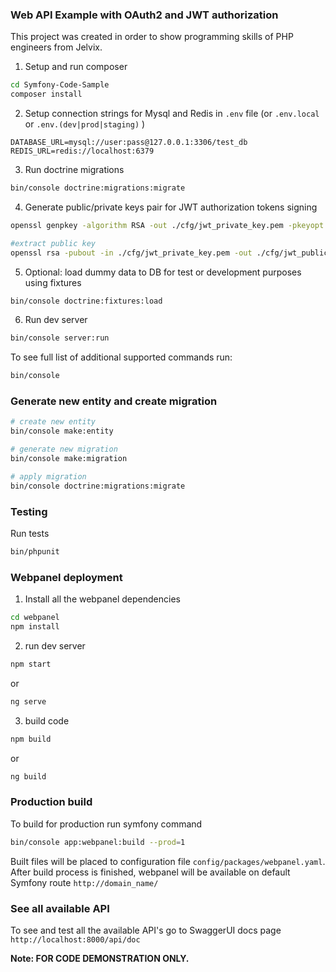 ### Web API Example with OAuth2 and JWT authorization

This project was created in order to show programming skills of PHP engineers from Jelvix.


1) Setup and run composer

```bash
cd Symfony-Code-Sample 
composer install
```

2) Setup connection strings for Mysql and Redis in `.env` file (or `.env.local` or `.env.(dev|prod|staging)` )
```dotenv
DATABASE_URL=mysql://user:pass@127.0.0.1:3306/test_db
REDIS_URL=redis://localhost:6379
```

3) Run doctrine migrations
```bash
bin/console doctrine:migrations:migrate
```

4) Generate public/private keys pair for JWT authorization tokens signing
```bash
openssl genpkey -algorithm RSA -out ./cfg/jwt_private_key.pem -pkeyopt rsa_keygen_bits:2048

#extract public key
openssl rsa -pubout -in ./cfg/jwt_private_key.pem -out ./cfg/jwt_public_key.pem
```

5) Optional: load dummy data to DB for test or development purposes using fixtures
```bash
bin/console doctrine:fixtures:load
```

6) Run dev server
```bash
bin/console server:run
```

To see full list of additional supported commands run:
```bash
bin/console
```

### Generate new entity and create migration

```bash
# create new entity
bin/console make:entity 

# generate new migration
bin/console make:migration 

# apply migration
bin/console doctrine:migrations:migrate 

```

### Testing

Run tests
```bash
bin/phpunit
```

### Webpanel deployment

1) Install all the webpanel dependencies
```bash
cd webpanel
npm install
```

2) run dev server
```bash
npm start
```
or
```bash
ng serve
```

3) build code
```bash
npm build
```
or
```bash
ng build
```

### Production build

To build for production run symfony command
```bash
bin/console app:webpanel:build --prod=1
```
Built files will be placed to configuration file `config/packages/webpanel.yaml`.
After build process is finished, webpanel will be available on default Symfony route `http://domain_name/`

### See all available API
To see and test all the available API's go to SwaggerUI docs page `http://localhost:8000/api/doc` 


**Note: FOR CODE DEMONSTRATION ONLY.**